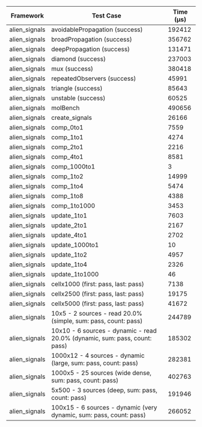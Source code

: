 | Framework | Test Case | Time (μs) |
| --- | --- | --- |
| alien_signals | avoidablePropagation (success) | 192412 |
| alien_signals | broadPropagation (success) | 356762 |
| alien_signals | deepPropagation (success) | 131471 |
| alien_signals | diamond (success) | 237003 |
| alien_signals | mux (success) | 380418 |
| alien_signals | repeatedObservers (success) | 45991 |
| alien_signals | triangle (success) | 85643 |
| alien_signals | unstable (success) | 60525 |
| alien_signals | molBench | 490656 |
| alien_signals | create_signals | 26166 |
| alien_signals | comp_0to1 | 7559 |
| alien_signals | comp_1to1 | 4274 |
| alien_signals | comp_2to1 | 2216 |
| alien_signals | comp_4to1 | 8581 |
| alien_signals | comp_1000to1 | 3 |
| alien_signals | comp_1to2 | 14999 |
| alien_signals | comp_1to4 | 5474 |
| alien_signals | comp_1to8 | 4388 |
| alien_signals | comp_1to1000 | 3453 |
| alien_signals | update_1to1 | 7603 |
| alien_signals | update_2to1 | 2167 |
| alien_signals | update_4to1 | 2702 |
| alien_signals | update_1000to1 | 10 |
| alien_signals | update_1to2 | 4957 |
| alien_signals | update_1to4 | 2326 |
| alien_signals | update_1to1000 | 46 |
| alien_signals | cellx1000 (first: pass, last: pass) | 7138 |
| alien_signals | cellx2500 (first: pass, last: pass) | 19175 |
| alien_signals | cellx5000 (first: pass, last: pass) | 41672 |
| alien_signals | 10x5 - 2 sources - read 20.0% (simple, sum: pass, count: pass) | 244789 |
| alien_signals | 10x10 - 6 sources - dynamic - read 20.0% (dynamic, sum: pass, count: pass) | 185302 |
| alien_signals | 1000x12 - 4 sources - dynamic (large, sum: pass, count: pass) | 282381 |
| alien_signals | 1000x5 - 25 sources (wide dense, sum: pass, count: pass) | 402763 |
| alien_signals | 5x500 - 3 sources (deep, sum: pass, count: pass) | 191946 |
| alien_signals | 100x15 - 6 sources - dynamic (very dynamic, sum: pass, count: pass) | 266052 |
